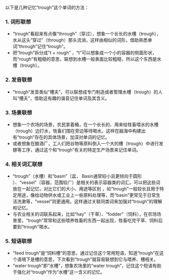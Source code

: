以下是几种记忆“trough”这个单词的方法：

### 1. 词形联想
 - “trough”看起来有点像“through”（穿过），想象一个长长的水槽（trough），水从这头“穿过”（through）那头流淌，这样由相似的词形，借助熟悉单词“through”记住“trough”。
 - 把“trough”拆分成“t + rough” ，“t”可以想象成一个小的容器的侧面形状，而“rough”有粗糙的意思，联想到水槽一般表面比较粗糙，所以这个东西是水槽（trough）。

### 2. 发音联想
 - “trough”发音类似“槽夫”，可以联想成专门制造或者管理水槽（trough）的人叫“槽夫”，借助这有趣的谐音记住单词及其含义。

### 3. 场景联想
 - 想象一个农场的场景，农民拿着桶，在一个长长的、用来给牲畜喂水的水槽（trough）边打水，牲畜们围在旁边等待喝水。这样在脑海中构建出有“trough”存在的具体场景，加深对单词的记忆。
 - 或者想象在酿酒厂，工人们把谷物等原料倒入一个大的槽（trough）中进行发酵等工序，通过这个和“trough”有关的特定生产场景来记住单词。

### 4. 相关词汇联想
 - “trough”（水槽）和“basin”（盆， Basin通常较小且更倾向于圆形 ）、“vessel”（容器，范围较广）是相关的表示容器类的词汇。可以把这些词放在一起记忆，对比它们的大小、用途等区别 ，如“trough”一般较长且用于特定用途，像给动物供水或工业上一些原料处理等，而“basin”更常见于日常生活洗漱等，“vessel”则更通用。这样通过关联同类词来加强对“trough”的理解和记忆。
 - 与农业相关的词联系起来，比如“hay”（干草）、“fodder”（饲料），在农场场景里，“trough”常常和这些喂养牲畜的东西一起出现，牲畜吃完干草、饲料后要到“trough”喝水。

### 5. 短语联想
 - “feed trough”是“饲料槽”的意思，通过记住这个常用短语，知道“trough”在这个语境下是槽的意思，下次看到“trough”就容易联想到它与喂养、槽相关。
 - “water trough”即“水槽”，想象农场里的“water trough”，记住这个短语有助于强化对“trough”作为“水槽”这一含义的记忆。 